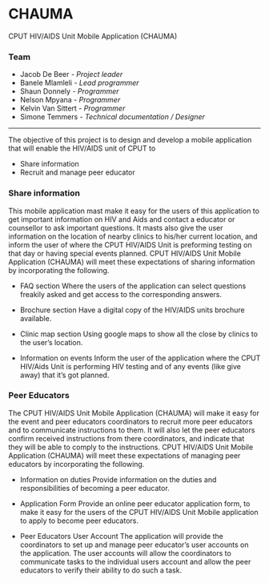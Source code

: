 # CHAUMA
CPUT HIV/AIDS Unit Mobile Application (CHAUMA)

<h3>Team</h3>
<ul>
<li>Jacob De Beer       <i>- Project leader</i></li>
<li>Banele Mlamleli     <i>- Lead programmer</i></li>
<li>Shaun Donnely       <i>- Programmer</i></li>
<li>Nelson Mpyana       <i>- Programmer</i></li>
<li>Kelvin Van Sittert  <i>- Programmer</i></li>
<li>Simone Temmers      <i>- Technical documentation / Designer</i></li>
</ul>

<hr>

The objective of this project is to design and develop a mobile application that will enable the HIV/AIDS unit of CPUT to 
- Share information
- Recruit and manage peer educator

<h3>Share information</h3>
<p>This mobile application mast make it easy for the users of this application to get important information on HIV and Aids and contact a educator or counsellor to ask important questions.
It masts also give the user information on the location of nearby clinics to his/her current location, and inform the user of where the CPUT HIV/AIDS Unit is preforming testing on that day or having special events planned.
CPUT HIV/AIDS Unit Mobile Application (CHAUMA) will meet these expectations of sharing information by incorporating the following.</p>

- FAQ section
Where the users of the application can select questions freakily asked and get access to the corresponding answers.

- Brochure section
Have a digital copy of the HIV/AIDS units brochure available.

- Clinic map section
Using google maps to show all the close by clinics to the user’s location.

- Information on events
Inform the user of the application where the CPUT HIV/Aids Unit is performing HIV testing and of any events (like give away) that it’s got planned.

<h3>Peer Educators</h3>
<p>The CPUT HIV/AIDS Unit Mobile Application (CHAUMA) will make it easy for the event and peer educators coordinators to recruit more peer educators and to communicate instructions to them.
It will also let the peer educators confirm received instructions from there coordinators, and indicate that they will be able to comply to the instructions.
CPUT HIV/AIDS Unit Mobile Application (CHAUMA) will meet these expectations of managing peer educators by incorporating the following.</p>

- Information on duties
Provide information on the duties and responsibilities of becoming a peer educator.

- Application Form
Provide an online peer educator application form, to make it easy for the users of the CPUT HIV/AIDS Unit Mobile application to apply to become peer educators.

- Peer Educators User Account
The application will provide the coordinators to set up and manage peer educator’s user accounts on the application. 
The user accounts will allow the coordinators to communicate tasks to the individual users account and allow the peer educators to verify their ability to do such a task.
